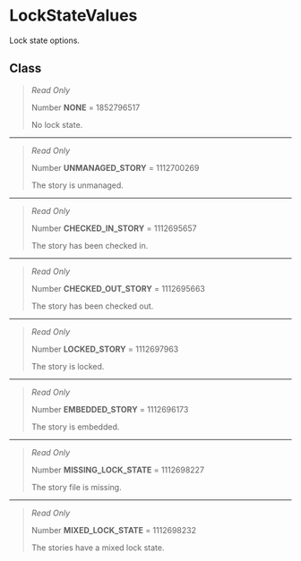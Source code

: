# LockStateValues
Lock state options.

## Class
> *Read Only* 
> 
> Number **NONE** = 1852796517
> 
> No lock state.
*** 
> *Read Only* 
> 
> Number **UNMANAGED_STORY** = 1112700269
> 
> The story is unmanaged.
*** 
> *Read Only* 
> 
> Number **CHECKED_IN_STORY** = 1112695657
> 
> The story has been checked in.
*** 
> *Read Only* 
> 
> Number **CHECKED_OUT_STORY** = 1112695663
> 
> The story has been checked out.
*** 
> *Read Only* 
> 
> Number **LOCKED_STORY** = 1112697963
> 
> The story is locked.
*** 
> *Read Only* 
> 
> Number **EMBEDDED_STORY** = 1112696173
> 
> The story is embedded.
*** 
> *Read Only* 
> 
> Number **MISSING_LOCK_STATE** = 1112698227
> 
> The story file is missing.
*** 
> *Read Only* 
> 
> Number **MIXED_LOCK_STATE** = 1112698232
> 
> The stories have a mixed lock state.


